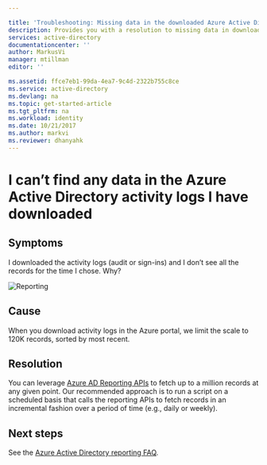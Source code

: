 ```yaml
---

title: 'Troubleshooting: Missing data in the downloaded Azure Active Directory activity logs | Microsoft Docs'
description: Provides you with a resolution to missing data in downloaded Azure Active Directory activity logs.
services: active-directory
documentationcenter: ''
author: MarkusVi
manager: mtillman
editor: ''

ms.assetid: ffce7eb1-99da-4ea7-9c4d-2322b755c8ce
ms.service: active-directory
ms.devlang: na
ms.topic: get-started-article
ms.tgt_pltfrm: na
ms.workload: identity
ms.date: 10/21/2017
ms.author: markvi
ms.reviewer: dhanyahk
---
```


# I can’t find any data in the Azure Active Directory activity logs I have downloaded


## Symptoms

I downloaded the activity logs (audit or sign-ins) and I don’t see all the records for the time I chose. Why? 

 ![Reporting](./media/active-directory-reporting-troubleshoot-missing-data-download/01.png)
 

## Cause

When you download activity logs in the Azure portal, we limit the scale to 120K records, sorted by most recent. 

## Resolution

You can leverage [Azure AD Reporting APIs](active-directory-reporting-api-getting-started.md) to fetch up to a million records at any given point. Our recommended approach is to run a script on a scheduled basis that calls the reporting APIs to fetch records in an incremental fashion over a period of time (e.g., daily or weekly).

## Next steps
See the [Azure Active Directory reporting FAQ](active-directory-reporting-faq.md).

